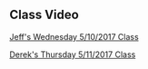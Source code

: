 ## Class Video

[Jeff's Wednesday 5/10/2017 Class](https://codingbootcamp.hosted.panopto.com/Panopto/Pages/Viewer.aspx?id=cf18c35e-b124-4eba-8b1d-4149040aa24f)

[Derek's Thursday 5/11/2017 Class](https://codingbootcamp.hosted.panopto.com/Panopto/Pages/Viewer.aspx?id=24d75cc3-9441-4244-9ed2-84f59d4c9d85)
